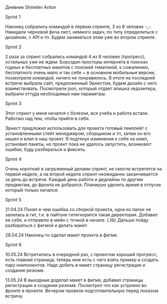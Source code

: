 Дневник Shmelev Anton

Sprint 1

Наконец собрались командой в первом спринте, 3 из 8 человек -_-. 
Накидали черновой фича лист, немного задач, по типу определиться с дизайном, с API и тп. 
Будем заниматься этим уже во втором спринте.

Sprint 2

2 раза за спринт собрались командой 4 из 8 человек (прогресс), остальных уже не ждем.
Бороздил просторы интернета в поисках годных и бесплатных макетов с похожей тематикой, к сожалению, бесплатного очень мало и так себе + в основном мобильные версии, посмотрели командой, ничего не понравилось.
В итоге на последней встрече выбрали сайт, предложенный Эрнестом, будем дизайн с него взаимствовать.
Посмотрели json, который отдает апишка хедхантера, выбрали оттуда необходимые нам параметры.

Sprint 3

Этот спринт у меня начался с болезни, вся учеба и работа встали. Работаю над тем, чтобы прийти в себя.

Эрнест предложил использовать для проекта готовый темплейт с установленными стейт менеджером, сборщиком и тп, затем он его нашел и влил в наш проект. Я подтянул изменения к себе на комп, установил пакеты, но проект пока не удалось запустить, возникают ошибки, буду разбираться и фиксить.

Sprint 4

Очень короткий и загруженный делами спринт, не смогли встретится на первой неделе, а на второй неделе спринт неожиданно заканчивается за день до встречи. Каждый день работа и дедлайны по другим предметам, до фронта не добрался. Планирую уделить время в отпуске который только начался.

Sprint 5

21.04.24 Понял в чем ошибка со сборкой проекта, одна из папок не залилась в гит, т.к. в пайтоне гитигнорится такая директория. Добавил ее себе, и отправлю в мейн с точкой в начале. (.lib) Дальше пойду разбираться с фигмой и делать макет.

28.04.24 Наконец-то сделал макет проекта в фигме.


Sprint 6

10.05.24 Встретились в очередной раз, с проектом хороший прогресс, есть главная страница, теперь мне есть с чего взять пример и создать пару компонентов. Надо добить в макет страницу регистрации и создания резюме.

13.05.24 В выходные доделал макет в фигме, добавил страницы регистрации и создания резюме. Посмотрел что как устроено во фронте в проекте. Вечером провели подготовительную перед показом встречу.